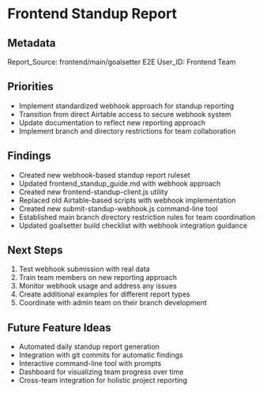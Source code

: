 # Frontend Standup Report

## Metadata
Report_Source: frontend/main/goalsetter E2E
User_ID: Frontend Team

## Priorities
- Implement standardized webhook approach for standup reporting
- Transition from direct Airtable access to secure webhook system
- Update documentation to reflect new reporting approach
- Implement branch and directory restrictions for team collaboration

## Findings
- Created new webhook-based standup report ruleset
- Updated frontend_standup_guide.md with webhook approach
- Created new frontend-standup-client.js utility
- Replaced old Airtable-based scripts with webhook implementation
- Created new submit-standup-webhook.js command-line tool
- Established main branch directory restriction rules for team coordination
- Updated goalsetter build checklist with webhook integration guidance

## Next Steps
1. Test webhook submission with real data
2. Train team members on new reporting approach
3. Monitor webhook usage and address any issues
4. Create additional examples for different report types
5. Coordinate with admin team on their branch development

## Future Feature Ideas
- Automated daily standup report generation
- Integration with git commits for automatic findings
- Interactive command-line tool with prompts
- Dashboard for visualizing team progress over time
- Cross-team integration for holistic project reporting 